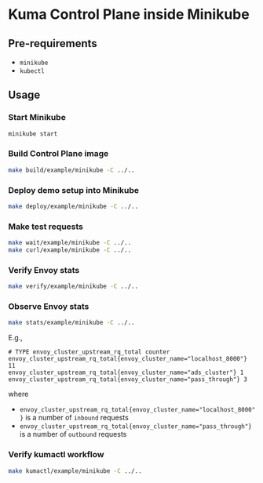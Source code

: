 Kuma Control Plane inside Minikube
====================

## Pre-requirements

- `minikube`
- `kubectl`

## Usage

### Start Minikube

```bash
minikube start
```

### Build Control Plane image

```bash
make build/example/minikube -C ../..
```

### Deploy demo setup into Minikube

```bash
make deploy/example/minikube -C ../..
```

### Make test requests

```bash
make wait/example/minikube -C ../..
make curl/example/minikube -C ../..
```

### Verify Envoy stats

```bash
make verify/example/minikube -C ../..
```

### Observe Envoy stats

```bash
make stats/example/minikube -C ../..
```

E.g.,
```
# TYPE envoy_cluster_upstream_rq_total counter
envoy_cluster_upstream_rq_total{envoy_cluster_name="localhost_8000"} 11
envoy_cluster_upstream_rq_total{envoy_cluster_name="ads_cluster"} 1
envoy_cluster_upstream_rq_total{envoy_cluster_name="pass_through"} 3
```

where

* `envoy_cluster_upstream_rq_total{envoy_cluster_name="localhost_8000"}` is a number of `inbound` requests
* `envoy_cluster_upstream_rq_total{envoy_cluster_name="pass_through"}` is a number of `outbound` requests

### Verify kumactl workflow

```bash
make kumactl/example/minikube -C ../..
```
